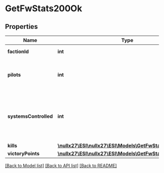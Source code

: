 # GetFwStats200Ok

## Properties
Name | Type | Description | Notes
------------ | ------------- | ------------- | -------------
**factionId** | **int** | faction_id integer | 
**pilots** | **int** | How many pilots fight for the given faction | 
**systemsControlled** | **int** | The number of solar systems controlled by the given faction | 
**kills** | [**\nullx27\ESI\nullx27\ESI\Models\GetFwStatsKills**](GetFwStatsKills.md) |  | 
**victoryPoints** | [**\nullx27\ESI\nullx27\ESI\Models\GetFwStatsVictoryPoints**](GetFwStatsVictoryPoints.md) |  | 

[[Back to Model list]](../README.md#documentation-for-models) [[Back to API list]](../README.md#documentation-for-api-endpoints) [[Back to README]](../README.md)


